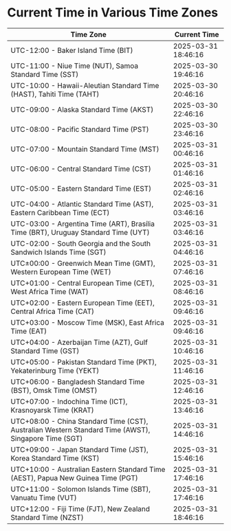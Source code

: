 # Current Time in Various Time Zones

| Time Zone | Current Time |
|-----------|--------------|
| UTC-12:00 - Baker Island Time (BIT) | 2025-03-31 18:46:16 |
| UTC-11:00 - Niue Time (NUT), Samoa Standard Time (SST) | 2025-03-30 19:46:16 |
| UTC-10:00 - Hawaii-Aleutian Standard Time (HAST), Tahiti Time (TAHT) | 2025-03-30 20:46:16 |
| UTC-09:00 - Alaska Standard Time (AKST) | 2025-03-30 22:46:16 |
| UTC-08:00 - Pacific Standard Time (PST) | 2025-03-30 23:46:16 |
| UTC-07:00 - Mountain Standard Time (MST) | 2025-03-31 00:46:16 |
| UTC-06:00 - Central Standard Time (CST) | 2025-03-31 01:46:16 |
| UTC-05:00 - Eastern Standard Time (EST) | 2025-03-31 02:46:16 |
| UTC-04:00 - Atlantic Standard Time (AST), Eastern Caribbean Time (ECT) | 2025-03-31 03:46:16 |
| UTC-03:00 - Argentina Time (ART), Brasília Time (BRT), Uruguay Standard Time (UYT) | 2025-03-31 03:46:16 |
| UTC-02:00 - South Georgia and the South Sandwich Islands Time (SGT) | 2025-03-31 04:46:16 |
| UTC±00:00 - Greenwich Mean Time (GMT), Western European Time (WET) | 2025-03-31 07:46:16 |
| UTC+01:00 - Central European Time (CET), West Africa Time (WAT) | 2025-03-31 08:46:16 |
| UTC+02:00 - Eastern European Time (EET), Central Africa Time (CAT) | 2025-03-31 09:46:16 |
| UTC+03:00 - Moscow Time (MSK), East Africa Time (EAT) | 2025-03-31 09:46:16 |
| UTC+04:00 - Azerbaijan Time (AZT), Gulf Standard Time (GST) | 2025-03-31 10:46:16 |
| UTC+05:00 - Pakistan Standard Time (PKT), Yekaterinburg Time (YEKT) | 2025-03-31 11:46:16 |
| UTC+06:00 - Bangladesh Standard Time (BST), Omsk Time (OMST) | 2025-03-31 12:46:16 |
| UTC+07:00 - Indochina Time (ICT), Krasnoyarsk Time (KRAT) | 2025-03-31 13:46:16 |
| UTC+08:00 - China Standard Time (CST), Australian Western Standard Time (AWST), Singapore Time (SGT) | 2025-03-31 14:46:16 |
| UTC+09:00 - Japan Standard Time (JST), Korea Standard Time (KST) | 2025-03-31 15:46:16 |
| UTC+10:00 - Australian Eastern Standard Time (AEST), Papua New Guinea Time (PGT) | 2025-03-31 17:46:16 |
| UTC+11:00 - Solomon Islands Time (SBT), Vanuatu Time (VUT) | 2025-03-31 17:46:16 |
| UTC+12:00 - Fiji Time (FJT), New Zealand Standard Time (NZST) | 2025-03-31 18:46:16 |
